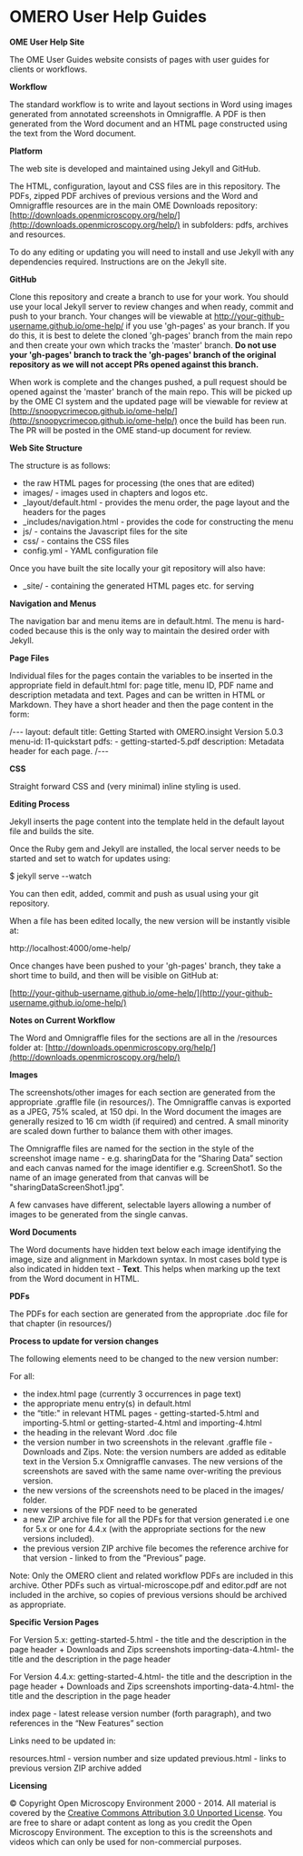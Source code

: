 OMERO User Help Guides
======================

**OME User Help Site**

The OME User Guides website consists of pages with user guides for clients or
workflows.

**Workflow**

The standard workflow is to write and layout sections in Word using images
generated from annotated screenshots in Omnigraffle. A PDF is then generated
from the Word document and an HTML page constructed using the text from the
Word document.

**Platform**

The web site is developed and maintained using Jekyll and GitHub.

The HTML, configuration, layout and CSS files are in this repository. The
PDFs, zipped PDF archives of previous versions and the Word and Omnigraffle
resources are in the main OME Downloads repository:
[http://downloads.openmicroscopy.org/help/](http://downloads.openmicroscopy.org/help/)
in subfolders: pdfs, archives and resources.

To do any editing or updating you will need to install and use Jekyll with any
dependencies required. Instructions are on the Jekyll site.

**GitHub**

Clone this repository and create a branch to use for your work. You should use
your local Jekyll server to review changes and when ready, commit and push to
your branch. Your changes will be viewable at
http://your-github-username.github.io/ome-help/ if you use 'gh-pages' as your
branch. If you do this, it is best to delete the cloned 'gh-pages'
branch from the main repo and then create your own which tracks the 'master'
branch. **Do not use your 'gh-pages' branch to track the 'gh-pages' branch
of the original repository as we will not accept PRs opened against this
branch.**

When work is complete and the changes pushed, a pull request should be opened
against the 'master' branch of the main repo. This will be picked up by the
OME CI system and the updated page will be viewable for review at
[http://snoopycrimecop.github.io/ome-help/](http://snoopycrimecop.github.io/ome-help/) once the build has been run.
The PR will be posted in the OME stand-up document for review.

**Web Site Structure**

The structure is as follows:

- the raw HTML pages for processing (the ones that are edited)
- images/ - images used in chapters and logos etc.
- _layout/default.html - provides the menu order, the page layout and the headers for the pages
- _includes/navigation.html - provides the code for constructing the menu
- js/ - contains the Javascript files for the site
- css/ - contains the CSS files
- config.yml - YAML configuration file

Once you have built the site locally your git repository will also have:

- _site/ - containing the generated HTML pages etc. for serving

**Navigation and Menus**

The navigation bar and menu items are in default.html. The menu is hard-coded
because this is the only way to maintain the desired order with Jekyll.

**Page Files**

Individual files for the pages contain the variables to be inserted in the
appropriate field in default.html for: page title, menu ID, PDF name and
description metadata and text. Pages and can be written in HTML or Markdown.
They have a short header and then the page content in the form:

/---
layout: default
title: Getting Started with OMERO.insight Version 5.0.3
menu-id: l1-quickstart
pdfs:
    - getting-started-5.pdf
description: Metadata header for each page.
/---
<page content>

**CSS**

Straight forward CSS and (very minimal) inline styling is used.

**Editing Process**

Jekyll inserts the page content into the template held in the default layout
file and builds the site.

Once the Ruby gem and Jekyll are installed, the local server needs to be
started and set to watch for updates using:

$ jekyll serve --watch

You can then edit, added, commit and push as usual using your git repository.

When a file has been edited locally, the new version will be instantly visible
at:

http://localhost:4000/ome-help/

Once changes have been pushed to your 'gh-pages' branch, they take a short
time to build, and then will be visible on GitHub at:

[http://your-github-username.github.io/ome-help/](http://your-github-username.github.io/ome-help/)

**Notes on Current Workflow**

The Word and Omnigraffle files for the sections are all in the /resources folder at:
[http://downloads.openmicroscopy.org/help/](http://downloads.openmicroscopy.org/help/)

**Images**

The screenshots/other images for each section are generated from the
appropriate .graffle file (in resources/). The Omnigraffle canvas is exported
as a JPEG, 75% scaled, at 150 dpi. In the Word document the images are
generally resized to 16 cm width (if required) and centred. A small minority
are scaled down further to balance them with other images.

The Omnigraffle files are named for the section in the style of the screenshot
image name - e.g. sharingData for the “Sharing Data” section and each canvas
named for the image identifier e.g. ScreenShot1. So the name of an image
generated from that canvas will be "sharingDataScreenShot1.jpg”.

A few canvases have different, selectable layers allowing a number of images
to be generated from the single canvas.

**Word Documents**

The Word documents have hidden text below each image identifying the image,
size and alignment in Markdown syntax. In most cases bold type is also
indicated in hidden text - **Text**. This helps when marking up the text from
the Word document in HTML.

**PDFs**

The PDFs for each section are generated from the appropriate .doc file for
that chapter (in resources/)

**Process to update for version changes**

The following elements need to be changed to the new version number:

For all:

- the index.html page (currently 3 occurrences in page text)
- the appropriate menu entry(s) in default.html
- the “title:" in relevant HTML pages - getting-started-5.html and 
  importing-5.html or getting-started-4.html and importing-4.html
- the heading in the relevant Word .doc file
- the version number in two screenshots in the relevant .graffle file -
  Downloads and Zips. Note: the version numbers are added as editable text in
  the Version 5.x Omnigraffle canvases. The new versions of the screenshots
  are saved with the same name over-writing the previous version.
- the new versions of the screenshots need to be placed in the images/ folder.
- new versions of the PDF need to be generated
- a new ZIP archive file for all the PDFs for that version generated i.e one
for  5.x or one for 4.4.x (with the appropriate sections for the  new versions
included).
- the previous version ZIP archive file becomes the reference archive for that
version - linked to from the ”Previous” page.

Note:
Only the OMERO client and related workflow PDFs are included in this archive.
Other PDFs such as virtual-microscope.pdf and editor.pdf are not included in
the archive, so copies of previous versions should be archived as appropriate.

**Specific Version Pages**

For Version 5.x:
getting-started-5.html - the title and the description in the page header +
Downloads and Zips screenshots
importing-data-4.html- the title and the description in the page header

For Version 4.4.x:
getting-started-4.html- the title and the description in the page header +
Downloads and Zips screenshots
importing-data-4.html- the title and the description in the page header

index page - latest release version number (forth paragraph), and two
references in the “New Features” section

Links need to be updated in:

resources.html - version number and size updated
previous.html - links to previous version ZIP archive added

**Licensing**

© Copyright Open Microscopy Environment 2000 - 2014.
All material is covered by the
[Creative Commons Attribution 3.0 Unported License](http://creativecommons.org/licenses/by/3.0/).
You are free to share or adapt content as long as you credit the Open
Microscopy Environment. The exception to this is the screenshots and videos
which can only be used for non-commercial purposes.